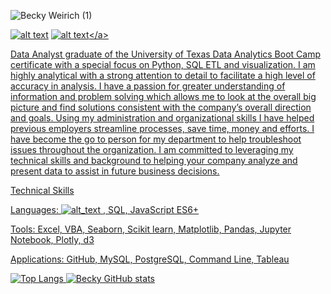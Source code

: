 ![Becky Weirich (1)](https://user-images.githubusercontent.com/37723017/127712165-cb37f166-e53b-49ac-995b-d396a445d244.png)

<a href="https://www.linkedin.com/in/becky-weirich/"> ![alt text](https://img.shields.io/badge/-LinkedIn-0e76a8?style=plastic&logo=linkedIn)</a>
<a href="bweirich26@gmail.com"> ![alt text](https://img.shields.io/badge/Gmail-D14836?style=for-the-badge&logo=gmail&logoColor=white")</a>
                                                               
Data Analyst graduate of the University of Texas Data Analytics Boot Camp certificate with a special focus on Python, SQL ETL and visualization.  I am highly analytical with a strong attention to detail to facilitate a high level of accuracy in analysis.  I have a passion for greater understanding of information and problem solving which allows me to look at the overall big picture and find solutions consistent with the company’s overall direction and goals. Using my administration and organizational skills I have helped previous employers streamline processes, save time, money and efforts. I have become the go to person for my department to help troubleshoot issues throughout the organization.   I am committed to leveraging my technical skills and background to helping your company analyze and present data to assist in future business decisions. 

Technical Skills

Languages: ![alt_text](https://img.shields.io/badge/Python-3776AB?style=for-the-badge&logo=python&logoColor=white) , SQL, JavaScript ES6+

Tools: Excel, VBA, Seaborn, Scikit learn, Matplotlib, Pandas, Jupyter Notebook, Plotly, d3

Applications: GitHub, MySQL, PostgreSQL, Command Line, Tableau

![Top Langs](https://github-readme-stats.vercel.app/api/top-langs/?username=bweirich&theme=react 'Becky\'s Top Languages Card')
![Becky GitHub stats](https://github-readme-stats.vercel.app/api?username=bweirich&theme=react&show_icons=true&count_private=true 'Becky GutHub Stats')

